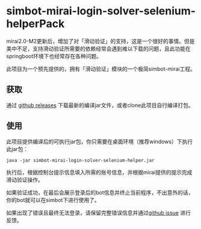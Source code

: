 # simbot-mirai-login-solver-selenium-helperPack

mirai2.0-M2更新后，增加了对「滑动验证」的支持，这是一个很好的事情。但是美中不足，支持滑动验证所需要的依赖经常会遇到难以下载的问题，且此功能在springboot环境下也经常存在各种问题。

此项目为一个预先提供的，拥有「滑动验证」模块的一个极简simbot-mirai工程。

## 获取
通过 [github releases](https://github.com/simple-robot/simbot-mirai-login-solver-selenium-helperPack/releases) 下载最新的编译jar文件，或者clone此项目自行编译打包。

## 使用

此项目提供编译后的可执行jar包，你只需要在桌面环境（推荐windows）下执行此jar包：
```
java -jar simbot-mirai-login-solver-selenium-helper.jar 
```

执行后，根据控制台提示信息填入所需的账号信息，并根据mirai提供的提示完成滑动验证操作。

如果验证成功，在最后会展示登录后的bot信息并终止当前程序，不出意外的话，你的bot就可以在simbot下进行使用了。

如果出现了错误且最终无法登录，请保留完整错误信息并通过[github issue](https://github.com/simple-robot/simbot-mirai-login-solver-selenium-helperPack/issues) 进行反馈。
